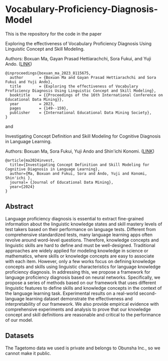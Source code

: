 # Vocabulary-Proficiency-Diagnosis-Model

This is the repository for the code in the paper 

Exploring the effectiveness of Vocabulary Proficiency Diagnosis Using Linguistic Concept and Skill Modeling.

Authors: Boxuan Ma, Gayan Prasad Hettiarachchi, Sora Fukui, and Yuji Ando. ([LINK](https://educationaldatamining.org/EDM2023/proceedings/2023.EDM-long-papers.13/2023.EDM-long-papers.13.pdf))

```
@inproceedings{boxuan_ma_2023_8115675,
  author       = {Boxuan Ma and Gayan Prasad Hettiarachchi and Sora Fukui and Yuji Ando},
  title        = {Exploring the effectiveness of Vocabulary Proficiency Diagnosis Using Linguistic Concept and Skill Modeling},
  booktitle    = {{Proceedings of the 16th International Conference on Educational Data Mining}},
  year         = 2023,
  pages        = {149--159},
  publisher    = {International Educational Data Mining Society},
}
```

and 

Investigating Concept Definition and Skill Modeling for Cognitive Diagnosis in Language Learning.

Authors: Boxuan Ma, Sora Fukui, Yuji Ando and Shin'ichi Konomi. ([LINK]())

```
@article{ma2024invest,
  title={Investigating Concept Definition and Skill Modeling for Cognitive Diagnosis in Language Learning},
  author={Ma, Boxuan and Fukui, Sora and Ando, Yuji and Konomi, Shin'ichi },
  journal= {Journal of Educational Data Mining},
  year={2024}
}
```

## Abstract 

Language proficiency diagnosis is essential to extract fine-grained information about the linguistic knowledge states and skill mastery levels of test takers based on their performance on language tests. Different from comprehensive standardized tests, many language learning apps often revolve around word-level questions. Therefore, knowledge concepts and linguistic skills are hard to define and must be well-designed. Traditional approaches are widely applied for modeling knowledge in science or mathematics, where skills or knowledge concepts are easy to associate with each item. However, only a few works focus on defining knowledge concepts and skills using linguistic characteristics for language knowledge proficiency diagnosis. In addressing this, we propose a framework for language proficiency diagnosis based on neural networks. Specifically, we propose a series of methods based on our framework that uses different linguistic features to define skills and knowledge concepts in the context of the language learning task. Experimental results on a real-world second-language learning dataset demonstrate the effectiveness and interpretability of our framework. We also provide empirical evidence with comprehensive experiments and analysis to prove that our knowledge concept and skill definitions are reasonable and critical to the performance of our model. 

## Datasets

The Tagetomo data we used is private and belongs to Obunsha Inc., so we cannot make it public.

